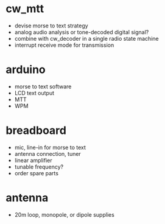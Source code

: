 # cw_mtt
 - devise morse to text strategy
  - analog audio analysis or tone-decoded digital signal?
 - combine with cw_decoder in a single radio state machine
  - interrupt receive mode for transmission

# arduino
 - morse to text software
 - LCD text output
  - MTT
  - WPM

# breadboard
 - mic, line-in for morse to text
 - antenna connection, tuner
 - linear amplifier
 - tunable frequency?
 - order spare parts

# antenna
 - 20m loop, monopole, or dipole supplies

